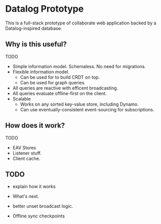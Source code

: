# Datalog Prototype

This is a full-stack prototype of collaborate web application backed by a Datalog-inspired database.

## Why is this useful?

TODO

- Simple information model. Schemaless. No need for migrations.
- Flexible information model.
	- Can be used for to build CRDT on top.
	- Can be used for graph queries.
- All queries are reactive with efficent broadcasting.
- All queries evaluate offline-first on the client.
- Scalable
	- Works on any sorted key-value store, including Dynamo.
	- Can use eventually-consistent event-sourcing for subscriptions.

## How does it work?

TODO

- EAV Stores
- Listener stuff.
- Client cache.

## TODO

- explain how it works
- What's next.

- better unset broadcast logic.
- Offline sync checkpoints
